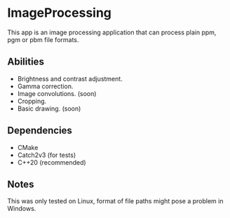 # ImageProcessing
This app is an image processing application that can process plain ppm, pgm or pbm file formats.

## Abilities
* Brightness and contrast adjustment. 
* Gamma correction. 
* Image convolutions. (soon)
* Cropping.
* Basic drawing. (soon)

## Dependencies
* CMake
* Catch2v3 (for tests)
* C++20 (recommended)

## Notes
This was only tested on Linux, format of file paths might pose a problem in Windows.